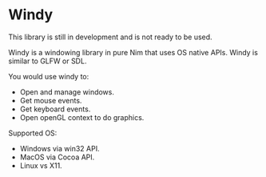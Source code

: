 # Windy

This library is still in development and is not ready to be used.

Windy is a windowing library in pure Nim that uses OS native APIs. Windy is similar to GLFW or SDL.

You would use windy to:
* Open and manage windows.
* Get mouse events.
* Get keyboard events.
* Open openGL context to do graphics.

Supported OS:
* Windows via win32 API.
* MacOS via Cocoa API.
* Linux vs X11.
